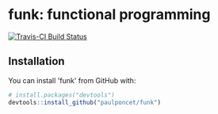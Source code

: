 # funk: functional programming

[![Travis-CI Build Status](https://travis-ci.org/paulponcet/funk.svg?branch=master)](https://travis-ci.org/paulponcet/funk)

## Installation

You can install 'funk' from GitHub with:

```R
# install.packages("devtools")
devtools::install_github("paulponcet/funk")
```
